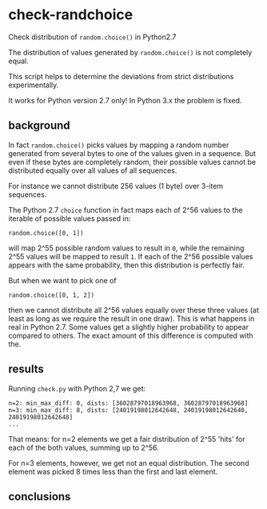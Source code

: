 # check-randchoice
Check distribution of `random.choice()` in Python2.7

The distribution of values generated by `random.choice()` is not completely
equal.

This script helps to determine the deviations from strict distributions
experimentally.

It works for Python version 2.7 only! In Python 3.x the problem is fixed.


## background

In fact `random.choice()` picks values by mapping a random number generated
from several bytes to one of the values given in a sequence. But even if these
bytes are completely random, their possible values cannot be distributed
equally over all values of all sequences.

For instance we cannot distribute 256 values (1 byte) over 3-item sequences.

The Python 2.7 `choice` function in fact maps each of 2^56 values to the
iterable of possible values passed in:

    random.choice([0, 1])

will map 2^55 possible random values to result in ``0``, while the remaining
2^55 values will be mapped to result ``1``. If each of the 2^56 possible
values appears with the same probability, then this distribution is perfectly
fair.

But when we want to pick one of

    random.choice([0, 1, 2])

then we cannot distribute all 2^56 values equally over these three values
(at least as long as we require the result in one draw). This is what happens
in real in Python 2.7. Some values get a slightly higher probability to appear
compared to others. The exact amount of this difference is computed with the.


## results

Running ``check.py`` with Python 2,7 we get:

    n=2: min_max_diff: 0, dists: [36028797018963968, 36028797018963968]
    n=3: min_max_diff: 8, dists: [24019198012642648, 24019198012642640, 24019198012642648]
    ...

That means: for n=2 elements we get a fair distribution of 2^55 'hits' for
each of the both values, summing up to 2^56.

For n=3 elements, however, we get not an equal distribution. The second element
was picked 8 times less than the first and last element.


## conclusions


